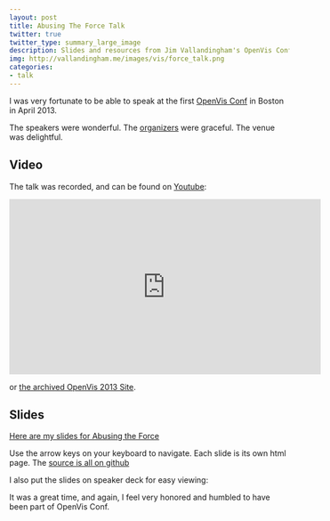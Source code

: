 ```yaml
---
layout: post
title: Abusing The Force Talk
twitter: true
twitter_type: summary_large_image
description: Slides and resources from Jim Vallandingham's OpenVis Conf 2013 talk on using force directed layouts in interesting ways.
img: http://vallandingham.me/images/vis/force_talk.png
categories:
- talk
---
```


I was very fortunate to be able to speak at the first [OpenVis Conf](http://openvisconf.com/) in Boston in April 2013.

The speakers were wonderful. The [organizers](http://bocoup.com/) were graceful. The venue was delightful.

## Video

The talk was recorded, and can be found on [Youtube](https://www.youtube.com/watch?v=fYQGgaE_b4I&t=5s):

<iframe width="560" height="315" src="https://www.youtube.com/embed/fYQGgaE_b4I" frameborder="0" allowfullscreen></iframe>

or [the archived OpenVis 2013 Site](https://openvisconf.com/2013/).

## Slides

[Here are my slides for Abusing the Force](http://vallandingham.me/force_talk/#0)

Use the arrow keys on your keyboard to navigate. Each slide is its own html page. The [source is all on github](https://github.com/vlandham/force_talk)

I also put the slides on speaker deck for easy viewing:

<script async class="speakerdeck-embed" data-id="e9bb8300a1ec013092ef0af45ce6d40d" data-ratio="1.33333333333333" src="//speakerdeck.com/assets/embed.js">
</script>

It was a great time, and again, I feel very honored and humbled to have been part of OpenVis Conf.
